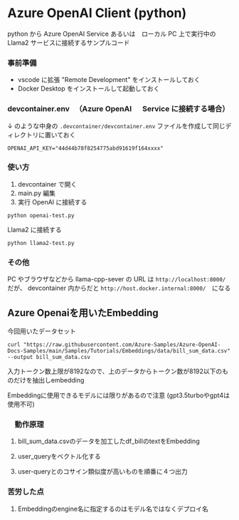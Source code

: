 # Azure OpenAI Client (python)

python から Azure OpenAI Service あるいは　ローカル PC 上で実行中の Llama2 サービスに接続するサンプルコード

### 事前準備

- vscode に拡張 "Remote Development" をインストールしておく
- Docker Desktop をインストールして起動しておく

### devcontainer.env 　（Azure OpenAI 　 Service に接続する場合）

↓ のような中身の `.devcontainer/devcontainer.env` ファイルを作成して同じディレクトリに置いておく

```
OPENAI_API_KEY="44d44b78f8254775abd91619f164xxxx"
```

### 使い方

1. devcontainer で開く
1. main.py 編集
1. 実行
   OpenAI に接続する

```
python openai-test.py
```

Llama2 に接続する

```
python llama2-test.py
```

### その他

PC やブラウザなどから llama-cpp-sever の URL は `http://localhost:8000/` だが、
devcontainer 内からだと `http://host.docker.internal:8000/`　になる

## Azure Openaiを用いたEmbedding

今回用いたデータセット
```
curl "https://raw.githubusercontent.com/Azure-Samples/Azure-OpenAI-Docs-Samples/main/Samples/Tutorials/Embeddings/data/bill_sum_data.csv" --output bill_sum_data.csv
```

入力トークン数上限が8192なので、上のデータからトークン数が8192以下のものだけを抽出しembedding  

Embeddingに使用できるモデルには限りがあるので注意
(gpt3.5turboやgpt4は使用不可)

### 　動作原理  

1.  bill_sum_data.csvのデータを加工したdf_billのtextをEmbedding

1.  user_queryをベクトル化する

1.  user-queryとのコサイン類似度が高いものを順番に４つ出力

### 苦労した点

1. Embeddingのengine名に指定するのはモデル名ではなくデプロイ名